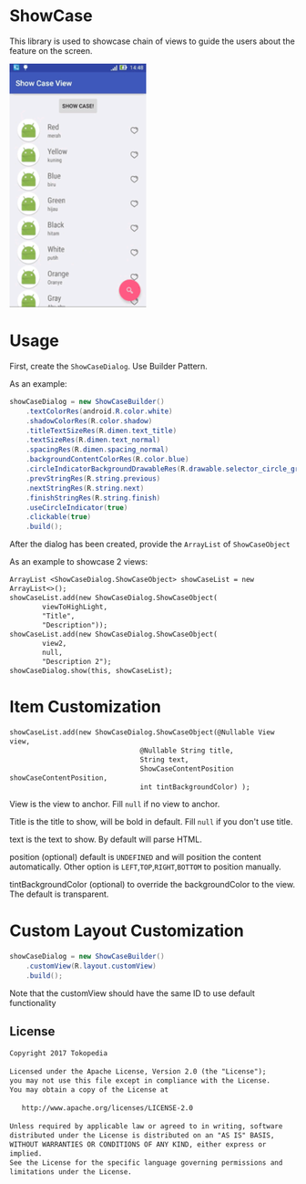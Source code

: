 # ShowCase

This library is used to showcase chain of views to guide the users about the feature on the screen.

<img src="record showcase.gif?raw=true" alt="" width="240" />

Usage
====

First, create the `ShowCaseDialog`. Use Builder Pattern.

As an example:

```java
showCaseDialog = new ShowCaseBuilder()
    .textColorRes(android.R.color.white)
    .shadowColorRes(R.color.shadow)
    .titleTextSizeRes(R.dimen.text_title)
    .textSizeRes(R.dimen.text_normal)
    .spacingRes(R.dimen.spacing_normal)
    .backgroundContentColorRes(R.color.blue)
    .circleIndicatorBackgroundDrawableRes(R.drawable.selector_circle_green)
    .prevStringRes(R.string.previous)
    .nextStringRes(R.string.next)
    .finishStringRes(R.string.finish)
    .useCircleIndicator(true)
    .clickable(true)
    .build();
```

After the dialog has been created, provide the `ArrayList` of `ShowCaseObject`

As an example to showcase 2 views:

```
ArrayList <ShowCaseDialog.ShowCaseObject> showCaseList = new ArrayList<>();
showCaseList.add(new ShowCaseDialog.ShowCaseObject(
        viewToHighLight,
        "Title",
        "Description"));
showCaseList.add(new ShowCaseDialog.ShowCaseObject(
        view2,
        null,
        "Description 2");
showCaseDialog.show(this, showCaseList);
```

Item Customization
====
```
showCaseList.add(new ShowCaseDialog.ShowCaseObject(@Nullable View view, 
                                @Nullable String title,
                                String text, 
                                ShowCaseContentPosition showCaseContentPosition,
                                int tintBackgroundColor) );
```
View
    is the view to anchor. Fill `null` if no view to anchor.

Title
    is the title to show, will be bold in default. Fill `null` if you don't use title.

text
    is the text to show. By default will parse HTML.

position (optional) 
    default is `UNDEFINED` and will position the content automatically.
    Other option is `LEFT`,`TOP`,`RIGHT`,`BOTTOM` to position manually.

tintBackgroundColor (optional) 
    to override the backgroundColor to the view. The default is transparent.
    
Custom Layout Customization
====
```java
showCaseDialog = new ShowCaseBuilder()
    .customView(R.layout.customView)
    .build();
```

Note that the customView should have the same ID to use default functionality

License
-------

    Copyright 2017 Tokopedia

    Licensed under the Apache License, Version 2.0 (the "License");
    you may not use this file except in compliance with the License.
    You may obtain a copy of the License at

       http://www.apache.org/licenses/LICENSE-2.0

    Unless required by applicable law or agreed to in writing, software
    distributed under the License is distributed on an "AS IS" BASIS,
    WITHOUT WARRANTIES OR CONDITIONS OF ANY KIND, either express or implied.
    See the License for the specific language governing permissions and
    limitations under the License.
